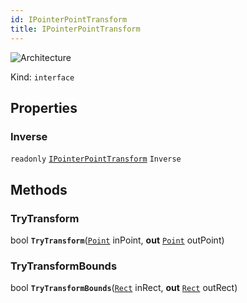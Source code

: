 ```yaml
---
id: IPointerPointTransform
title: IPointerPointTransform
---
```


![Architecture](https://img.shields.io/badge/architecture-new_only-blue)

Kind: `interface`

## Properties
### Inverse
`readonly`  [`IPointerPointTransform`](IPointerPointTransform) `Inverse`

## Methods
### TryTransform
bool **`TryTransform`**([`Point`](https://docs.microsoft.com/uwp/api/Windows.Foundation.Point) inPoint, **out** [`Point`](https://docs.microsoft.com/uwp/api/Windows.Foundation.Point) outPoint)

### TryTransformBounds
bool **`TryTransformBounds`**([`Rect`](https://docs.microsoft.com/uwp/api/Windows.Foundation.Rect) inRect, **out** [`Rect`](https://docs.microsoft.com/uwp/api/Windows.Foundation.Rect) outRect)
